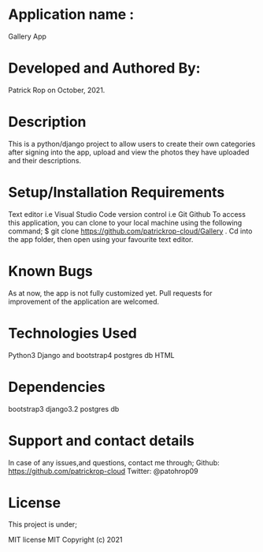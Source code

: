 # Application name :
Gallery App

# Developed and Authored By:
Patrick Rop on October, 2021.

# Description
This is a python/django project to allow users to create their own categories after signing into the app, upload and view the photos they have uploaded and their descriptions.

# Setup/Installation Requirements
Text editor i.e Visual Studio Code version control i.e Git Github To access this application, you can clone to your local machine using the following command; $ git clone https://github.com/patrickrop-cloud/Gallery . Cd into the app folder, then open using your favourite text editor.

# Known Bugs
As at now, the app is not fully customized yet. Pull requests for improvement of the application are welcomed.

# Technologies Used
Python3
Django and bootstrap4 postgres db HTML

# Dependencies
bootstrap3
django3.2
postgres db

# Support and contact details
In case of any issues,and questions, contact me through; Github: https://github.com/patrickrop-cloud Twitter: @patohrop09

# License
This project is under;

MIT license
MIT Copyright (c) 2021

